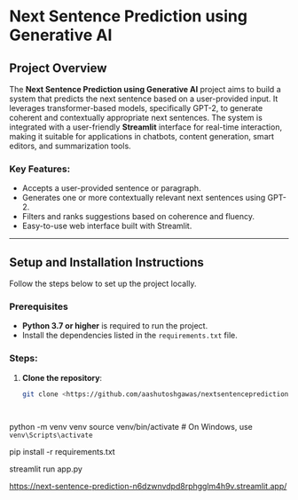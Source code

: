 # Next Sentence Prediction using Generative AI

## Project Overview

The **Next Sentence Prediction using Generative AI** project aims to build a system that predicts the next sentence based on a user-provided input. It leverages transformer-based models, specifically GPT-2, to generate coherent and contextually appropriate next sentences. The system is integrated with a user-friendly **Streamlit** interface for real-time interaction, making it suitable for applications in chatbots, content generation, smart editors, and summarization tools.

### Key Features:
- Accepts a user-provided sentence or paragraph.
- Generates one or more contextually relevant next sentences using GPT-2.
- Filters and ranks suggestions based on coherence and fluency.
- Easy-to-use web interface built with Streamlit.

---

## Setup and Installation Instructions

Follow the steps below to set up the project locally.

### Prerequisites

- **Python 3.7 or higher** is required to run the project.
- Install the dependencies listed in the `requirements.txt` file.

### Steps:

1. **Clone the repository**:
   ```bash
   git clone <https://github.com/aashutoshgawas/nextsentenceprediction>
   



python -m venv venv
source venv/bin/activate  # On Windows, use `venv\Scripts\activate`

pip install -r requirements.txt

streamlit run app.py

https://next-sentence-prediction-n6dzwnvdpd8rphgglm4h9v.streamlit.app/



